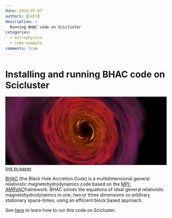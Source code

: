 ```yaml
---
date: 2024-07-07
authors: [smhr]
description: >
  Running BHAC code on Scicluster
categories:
  - astrophysics
  - code-example
comments: true
---
```


# Installing and running BHAC code on Scicluster

![Volume rendering of a simulation of black hole accretion. Image credit: Weih, L.](bhac.png "Volume rendering of a simulation of black hole accretion. Image credit: Weih, L.")
[link to paper](http://comp-astrophys-cosmol.springeropen.com/articles/10.1186/s40668-017-0020-2)

[BHAC](https://bhac.science/) (the Black Hole Accretion Code) is a multidimensional general relativistic magnetohydrodynamics code based on the [MPI-AMRVAC](https://amrvac.org/)framework. BHAC solves the equations of ideal general 
relativistic magnetohydrodynamics in one, two or three dimensions on arbitrary stationary space-times, using an efficient block based approach.

See [here](../../docs/softwares/apps/astrophysics/BHAC/BHAC.md) to learn how to run this code on Scicluster.



